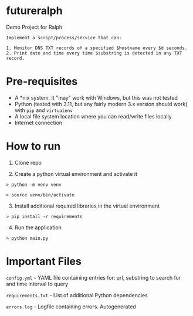 # futureralph
Demo Project for Ralph

```
Implement a script/process/service that can:

1. Monitor DNS TXT records of a specified $hostname every $d seconds.
2. Print date and time every time $substring is detected in any TXT record.
```

# Pre-requisites
- A *nix system. It "may" work with Windows, but this was not tested
- Python (tested with 3.11, but any fairly modern 3.x version should work) with `pip` and `virtualenv`
- A local file system location where you can read/write files locally
- Internet connection

# How to run

1. Clone repo

2. Create a python virtual environment and activate it
```shell
> python -m venv venv

> source venv/bin/activate
```
3. Install additional required libraries in the virtual environment
```shell
> pip install -r requirements
```
4. Run the application
```shell
> python main.py
```

# Important Files
`config.yml` - YAML file containing entries for: url, substring to search for and time interval to query

`requirements.txt` - List of additional Python dependencies

`errors.log` - Logfile containing errors. Autogenerated

